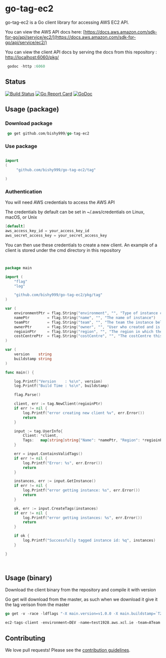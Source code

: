 
# go-tag-ec2

go-tag-ec2 is a Go client library for accessing AWS EC2 API.

You can view the AWS API docs here: [https://docs.aws.amazon.com/sdk-for-go/api/service/ec2/](https://docs.aws.amazon.com/sdk-for-go/api/service/ec2/)

You can view the client API docs by serving the docs from this repository : [http://localhost:6060/pkg/](http://localhost:6060/pkg/)
```go
 godoc -http :6060
```


## Status
[![Build Status](https://travis-ci.com/bishy999/go-tag-ec2.svg?branch=master)](https://travis-ci.com/bishy999/go-tag-ec2)
[![Go Report Card](https://goreportcard.com/badge/github.com/bishy999/go-tag-ec2)](https://goreportcard.com/report/github.com/bishy999/go-tag-ec2)
[![GoDoc](https://godoc.org/github.com/bishy999/go-tag-ec2/pkg/tag?status.svg)](https://godoc.org/github.com/bishy999/go-tag-ec2/pkg/tag)



## Usage (package)

### Download package
```go
 go get github.com/bishy999/go-tag-ec2
 ```

### Use package
```go

import 
(
	 "github.com/bishy999/go-tag-ec2/tag"

)
```

### Authentication
You will need AWS credentials to access the AWS API

The credentials by default can be set in ~/.aws/credentials on Linux, macOS, or Unix

```go
[default]
aws_access_key_id = your_access_key_id
aws_secret_access_key = your_secret_access_key
```

You can then use these credentials to create a new client. An example of a client is stored under the cmd directory in this repository

```go


package main

import (
	"flag"
	"log"

	"github.com/bishy999/go-tag-ec2/pkg/tag"
)

var (
	environmentPtr = flag.String("environment", "", "Type of instance created")
	namePtr        = flag.String("name", "", "The name of instance")
	teamPtr        = flag.String("team", "", "The team the instance belongs to")
	ownerPtr       = flag.String("owner", "", "User who created and is responsible for the instance")
	regioinPtr     = flag.String("region", "", "The region in which the instance resides")
	costCentrePtr  = flag.String("costCentre", "", "The costCentre this instance belongs to")
)

var (
	version    string
	buildstamp string
)

func main() {

	log.Printf("Version    : %s\n", version)
	log.Printf("Build Time : %s\n", buildstamp)

	flag.Parse()

	client, err := tag.NewClient(regioinPtr)
	if err != nil {
		log.Printf("error creating new client %v", err.Error())
		return
	}

	input := tag.UserInfo{
		Client: *client,
		Tags:   map[string]string{"Name": *namePtr, "Region": *regioinPtr, "Environment": *environmentPtr, "Team": *teamPtr, "Owner": *ownerPtr, "Cost-Centre": *costCentrePtr},
	}

	err = input.ContainsValidTags()
	if err != nil {
		log.Printf("Error: %s", err.Error())
		return
	}

	instances, err := input.GetInstance()
	if err != nil {
		log.Printf("error getting instance: %s", err.Error())
		return
	}

	ok, err := input.CreateTags(instances)
	if err != nil {
		log.Printf("error getting instances: %s", err.Error())
		return
	}

	if ok {
		log.Printf("Successfully tagged instance id: %q", instances)
	}

}




```

## Usage (binary)

Download the client binary from the repository and compile it with version 

Go get will download from the master, as such when we download it give it the tag verison from the master

```go
go get -v -race -ldflags "-X main.version=v1.0.0 -X main.buildstamp=`TZ=UTC date -u '+%Y-%m-%dT%H:%M:%SZ'`)" github.com/bishy999/go-tag-ec2cmd/ec2-tags-client

ec2-tags-client -environment=DEV -name=test1928.aws.xcl.ie -team=ATeam -owner=jimmy -region=eu-west-1 -costCentre=00000

```


## Contributing

We love pull requests! Please see the [contribution guidelines](CONTRIBUTING.md).
